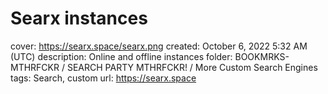 # Searx instances

cover: https://searx.space/searx.png
created: October 6, 2022 5:32 AM (UTC)
description: Online and offline instances
folder: BOOKMRKS-MTHRFCKR / SEARCH PARTY MTHRFCKR! / More Custom Search Engines
tags: Search, custom
url: https://searx.space